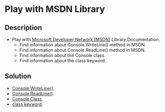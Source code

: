 # Play with MSDN Library

## Description
- Play with [Microsoft Developer Network (MSDN)](http://msdn.microsoft.com/library) Library Documentation.
	- Find information about Console.WriteLine() method in MSDN.
    - Find information about Console.ReadLine() method in MSDN.
	- Find information about the Console class.
	- Find information about the class keyword.

## Solution
- [Console.WriteLine()](https://msdn.microsoft.com/en-us/library/system.console.writeline(v=vs.110).aspx).
- [Console.ReadLine()](https://msdn.microsoft.com/en-us/library/system.io.streamreader.readline%28v=vs.110%29.aspx).
- [Console Class](https://msdn.microsoft.com/en-us/library/system.console%28v=vs.110%29.aspx).
- [class keyword](https://msdn.microsoft.com/en-us/library/0b0thckt.aspx).